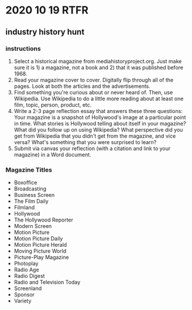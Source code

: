 # 2020 10 19 RTFR

## industry history hunt

### instructions

1. Select a historical magazine from mediahistoryproject.org. Just make sure it is 1) a magazine, not a book and 2) that it was published before 1968. 
2. Read your magazine cover to cover. Digitally flip through all of the pages. Look at both the articles and the advertisements. 
3. Find something you're curious about or never heard of. Then, use Wikipedia. Use Wikipedia to do a little more reading about at least one film, topic, person, product, etc. 
4. Write a 2-3 page reflection essay that answers these three questions: Your magazine is a snapshot of Hollywood's image at a particular point in time. What stories is Hollywood telling about itself in your magazine? What did you follow up on using Wikipedia? What perspective did you get from Wikipedia that you didn't get from the magazine, and vice versa? What's something that you were surprised to learn? 
5.  Submit via canvas your reflection (with a citation and link to your magazine) in a Word document.

### Magazine Titles

- Boxoffice 
- Broadcasting 
- Business Screen 
- The Film Daily 
- Filmland 
- Hollywood 
- The Hollywood Reporter 
- Modern Screen 
- Motion Picture 
- Motion Picture Daily 
- Motion Picture Herald 
- Moving Picture World 
- Picture-Play Magazine 
- Photoplay 
- Radio Age 
- Radio Digest 
- Radio and Television Today 
- Screenland 
- Sponsor 
- Variety